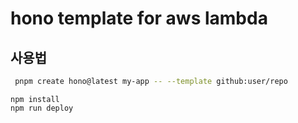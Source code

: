 # hono template for aws lambda

## 사용법

```sh
 pnpm create hono@latest my-app -- --template github:user/repo
```

```
npm install
npm run deploy
```
